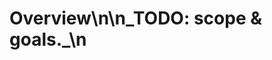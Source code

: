 <!-- status: stub; target: 150+ words -->
<!-- status: stub; target: 150+ words -->
<!-- status: stub; target: 150+ words -->
# Overview\n\n_TODO: scope & goals._\n



